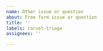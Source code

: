 ```yaml
---
name: Other issue or question
about: Free form issue or question
title: ''
labels: carvel-triage
assignees: ''

---
```



